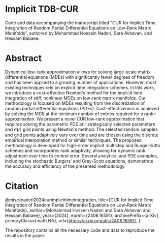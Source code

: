 # Implicit TDB-CUR

Code and data accompanying the manuscript titled "CUR for Implicit Time Integration of Random Partial Differential Equations on Low-Rank Matrix Manifolds", authored by Mohammad Hossein Naderi, Sara Akhavan, and Hessam Babaee.


# Abstract
Dynamical low-rank approximation allows for solving large-scale matrix differential equations (MDEs) with significantly fewer degrees of freedom and has been applied to a growing number of applications. However, most existing techniques rely on explicit time integration schemes. In this work, we introduce a cost-effective Newton's method for the implicit time integration of stiff, nonlinear MDEs on low-rank matrix manifolds. Our methodology is focused on MDEs resulting from the discretization of random partial differential equations (PDEs). Cost-effectiveness is achieved by solving the MDE at the minimum number of entries required for a rank $r$ approximation. We present a novel CUR low-rank approximation that requires solving the parametric PDE at $r$ strategically selected parameters and $\mathcal{O}(r)$ grid points using Newton's method. The selected random samples and grid points adaptively vary over time and are chosen using the discrete empirical interpolation method or similar techniques. The proposed methodology is developed for high-order implicit multistep and Runge-Kutta schemes and incorporates rank adaptivity, allowing for dynamic rank adjustment over time to control error. Several analytical and PDE examples, including the stochastic Burgers' and Gray-Scott equations, demonstrate the accuracy and efficiency of the presented methodology.


# Citation
@misc{naderi2024curimplicittimeintegration,
      title={CUR for Implicit Time Integration of Random Partial Differential Equations on Low-Rank Matrix Manifolds}, 
      author={Mohammad Hossein Naderi and Sara Akhavan and Hessam Babaee},
      year={2024},
      eprint={2408.16591},
      archivePrefix={arXiv},
      primaryClass={math.NA},
      url={https://arxiv.org/abs/2408.16591}, 
}


The repository contains all the necessary code and data to reproduce the results in the paper. 
